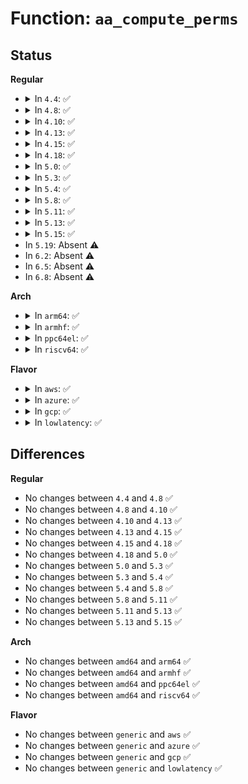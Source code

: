 # Function: <code>aa_compute_perms</code>

## Status
<b>Regular</b>
<ul>
<li>
<details>
<summary>In <code>4.4</code>: ✅</summary>

```c
void aa_compute_perms(struct aa_dfa *dfa, unsigned int state, struct aa_perms *perms);
```

**Collision:** Unique Global

**Inline:** No

**Transformation:** False

**Instances:**

```
In security/apparmor/lib.c (ffffffff813789b0)
Location: security/apparmor/lib.c:342
Inline: False
Direct callers:
  - security/apparmor/apparmorfs.c:profile_query_cb
  - security/apparmor/label.c:aa_label_match
  - security/apparmor/label.c:aa_label_match
  - security/apparmor/label.c:aa_label_match
  - security/apparmor/af_unix.c:do_perms
```
**Symbols:**

```
ffffffff813789b0-ffffffff81378ac5: aa_compute_perms (STB_GLOBAL)
```
</details>
</li>
<li>
<details>
<summary>In <code>4.8</code>: ✅</summary>

```c
void aa_compute_perms(struct aa_dfa *dfa, unsigned int state, struct aa_perms *perms);
```

**Collision:** Unique Global

**Inline:** No

**Transformation:** False

**Instances:**

```
In security/apparmor/lib.c (ffffffff813b1700)
Location: security/apparmor/lib.c:342
Inline: False
Direct callers:
  - security/apparmor/apparmorfs.c:profile_query_cb
  - security/apparmor/label.c:aa_label_match
  - security/apparmor/label.c:aa_label_match
  - security/apparmor/label.c:aa_label_match
  - security/apparmor/af_unix.c:do_perms
```
**Symbols:**

```
ffffffff813b1700-ffffffff813b1833: aa_compute_perms (STB_GLOBAL)
```
</details>
</li>
<li>
<details>
<summary>In <code>4.10</code>: ✅</summary>

```c
void aa_compute_perms(struct aa_dfa *dfa, unsigned int state, struct aa_perms *perms);
```

**Collision:** Unique Global

**Inline:** No

**Transformation:** False

**Instances:**

```
In security/apparmor/lib.c (ffffffff813c88c0)
Location: security/apparmor/lib.c:342
Inline: False
Direct callers:
  - security/apparmor/apparmorfs.c:profile_query_cb
  - security/apparmor/label.c:aa_label_match
  - security/apparmor/label.c:aa_label_match
  - security/apparmor/label.c:aa_label_match
  - security/apparmor/af_unix.c:do_perms
```
**Symbols:**

```
ffffffff813c88c0-ffffffff813c89f3: aa_compute_perms (STB_GLOBAL)
```
</details>
</li>
<li>
<details>
<summary>In <code>4.13</code>: ✅</summary>

```c
void aa_compute_perms(struct aa_dfa *dfa, unsigned int state, struct aa_perms *perms);
```

**Collision:** Unique Global

**Inline:** No

**Transformation:** False

**Instances:**

```
In security/apparmor/lib.c (ffffffff813de070)
Location: security/apparmor/lib.c:318
Inline: False
Direct callers:
  - security/apparmor/apparmorfs.c:profile_query_cb
  - security/apparmor/label.c:aa_label_match
  - security/apparmor/label.c:aa_label_match
  - security/apparmor/label.c:aa_label_match
  - security/apparmor/af_unix.c:do_perms
```
**Symbols:**

```
ffffffff813de070-ffffffff813de191: aa_compute_perms (STB_GLOBAL)
```
</details>
</li>
<li>
<details>
<summary>In <code>4.15</code>: ✅</summary>

```c
void aa_compute_perms(struct aa_dfa *dfa, unsigned int state, struct aa_perms *perms);
```

**Collision:** Unique Global

**Inline:** No

**Transformation:** False

**Instances:**

```
In security/apparmor/lib.c (ffffffff81404a10)
Location: security/apparmor/lib.c:318
Inline: False
Direct callers:
  - security/apparmor/apparmorfs.c:profile_query_cb
  - security/apparmor/label.c:aa_label_match
  - security/apparmor/label.c:aa_label_match
  - security/apparmor/label.c:aa_label_match
  - security/apparmor/af_unix.c:do_perms
```
**Symbols:**

```
ffffffff81404a10-ffffffff81404b24: aa_compute_perms (STB_GLOBAL)
```
</details>
</li>
<li>
<details>
<summary>In <code>4.18</code>: ✅</summary>

```c
void aa_compute_perms(struct aa_dfa *dfa, unsigned int state, struct aa_perms *perms);
```

**Collision:** Unique Global

**Inline:** No

**Transformation:** False

**Instances:**

```
In security/apparmor/lib.c (ffffffff81435ad0)
Location: security/apparmor/lib.c:318
Inline: False
Direct callers:
  - security/apparmor/apparmorfs.c:profile_query_cb
  - security/apparmor/label.c:aa_label_match
  - security/apparmor/label.c:aa_label_match
  - security/apparmor/label.c:aa_label_match
  - security/apparmor/net.c:aa_profile_af_perm
  - security/apparmor/af_unix.c:do_perms
```
**Symbols:**

```
ffffffff81435ad0-ffffffff81435bec: aa_compute_perms (STB_GLOBAL)
```
</details>
</li>
<li>
<details>
<summary>In <code>5.0</code>: ✅</summary>

```c
void aa_compute_perms(struct aa_dfa *dfa, unsigned int state, struct aa_perms *perms);
```

**Collision:** Unique Global

**Inline:** No

**Transformation:** False

**Instances:**

```
In security/apparmor/lib.c (ffffffff814526f0)
Location: security/apparmor/lib.c:329
Inline: False
Direct callers:
  - security/apparmor/apparmorfs.c:profile_query_cb
  - security/apparmor/label.c:aa_label_match
  - security/apparmor/label.c:aa_label_match
  - security/apparmor/label.c:aa_label_match
  - security/apparmor/net.c:aa_profile_af_perm
  - security/apparmor/af_unix.c:do_perms
```
**Symbols:**

```
ffffffff814526f0-ffffffff8145280c: aa_compute_perms (STB_GLOBAL)
```
</details>
</li>
<li>
<details>
<summary>In <code>5.3</code>: ✅</summary>

```c
void aa_compute_perms(struct aa_dfa *dfa, unsigned int state, struct aa_perms *perms);
```

**Collision:** Unique Global

**Inline:** No

**Transformation:** False

**Instances:**

```
In security/apparmor/lib.c (ffffffff814800b0)
Location: security/apparmor/lib.c:325
Inline: False
Direct callers:
  - security/apparmor/apparmorfs.c:profile_query_cb
  - security/apparmor/label.c:aa_label_match
  - security/apparmor/label.c:aa_label_match
  - security/apparmor/label.c:aa_label_match
  - security/apparmor/net.c:aa_profile_af_perm
  - security/apparmor/af_unix.c:do_perms
```
**Symbols:**

```
ffffffff814800b0-ffffffff814801c2: aa_compute_perms (STB_GLOBAL)
```
</details>
</li>
<li>
<details>
<summary>In <code>5.4</code>: ✅</summary>

```c
void aa_compute_perms(struct aa_dfa *dfa, unsigned int state, struct aa_perms *perms);
```

**Collision:** Unique Global

**Inline:** No

**Transformation:** False

**Instances:**

```
In security/apparmor/lib.c (ffffffff81499db0)
Location: security/apparmor/lib.c:325
Inline: False
Direct callers:
  - security/apparmor/apparmorfs.c:profile_query_cb
  - security/apparmor/label.c:aa_label_match
  - security/apparmor/label.c:aa_label_match
  - security/apparmor/label.c:aa_label_match
  - security/apparmor/net.c:aa_profile_af_perm
  - security/apparmor/af_unix.c:do_perms
```
**Symbols:**

```
ffffffff81499db0-ffffffff81499ec2: aa_compute_perms (STB_GLOBAL)
```
</details>
</li>
<li>
<details>
<summary>In <code>5.8</code>: ✅</summary>

```c
void aa_compute_perms(struct aa_dfa *dfa, unsigned int state, struct aa_perms *perms);
```

**Collision:** Unique Global

**Inline:** No

**Transformation:** False

**Instances:**

```
In security/apparmor/lib.c (ffffffff814f2510)
Location: security/apparmor/lib.c:325
Inline: False
Direct callers:
  - security/apparmor/apparmorfs.c:profile_query_cb
  - security/apparmor/lsm.c:apparmor_setprocattr
  - security/apparmor/label.c:label_components_match
  - security/apparmor/label.c:label_components_match
  - security/apparmor/label.c:label_compound_match
  - security/apparmor/net.c:aa_profile_af_perm
  - security/apparmor/af_unix.c:profile_listen_perm
  - security/apparmor/af_unix.c:profile_bind_perm
  - security/apparmor/af_unix.c:profile_sk_perm
  - security/apparmor/af_unix.c:profile_create_perm
```
**Symbols:**

```
ffffffff814f2510-ffffffff814f262c: aa_compute_perms (STB_GLOBAL)
```
</details>
</li>
<li>
<details>
<summary>In <code>5.11</code>: ✅</summary>

```c
void aa_compute_perms(struct aa_dfa *dfa, unsigned int state, struct aa_perms *perms);
```

**Collision:** Unique Global

**Inline:** No

**Transformation:** False

**Instances:**

```
In security/apparmor/lib.c (ffffffff8150f710)
Location: security/apparmor/lib.c:325
Inline: False
Direct callers:
  - security/apparmor/apparmorfs.c:profile_query_cb
  - security/apparmor/lsm.c:apparmor_setprocattr
  - security/apparmor/label.c:label_components_match
  - security/apparmor/label.c:label_components_match
  - security/apparmor/label.c:label_compound_match
  - security/apparmor/net.c:aa_profile_af_perm
  - security/apparmor/af_unix.c:profile_listen_perm
  - security/apparmor/af_unix.c:profile_bind_perm
  - security/apparmor/af_unix.c:profile_sk_perm
  - security/apparmor/af_unix.c:profile_create_perm
```
**Symbols:**

```
ffffffff8150f710-ffffffff8150f82c: aa_compute_perms (STB_GLOBAL)
```
</details>
</li>
<li>
<details>
<summary>In <code>5.13</code>: ✅</summary>

```c
void aa_compute_perms(struct aa_dfa *dfa, unsigned int state, struct aa_perms *perms);
```

**Collision:** Unique Global

**Inline:** No

**Transformation:** False

**Instances:**

```
In security/apparmor/lib.c (ffffffff815160f0)
Location: security/apparmor/lib.c:325
Inline: False
Direct callers:
  - security/apparmor/apparmorfs.c:profile_query_cb
  - security/apparmor/lsm.c:apparmor_setprocattr
  - security/apparmor/label.c:aa_label_match
  - security/apparmor/label.c:aa_label_match
  - security/apparmor/label.c:aa_label_match
  - security/apparmor/net.c:aa_profile_af_perm
  - security/apparmor/af_unix.c:profile_listen_perm
  - security/apparmor/af_unix.c:profile_bind_perm
  - security/apparmor/af_unix.c:profile_sk_perm
  - security/apparmor/af_unix.c:profile_create_perm
```
**Symbols:**

```
ffffffff815160f0-ffffffff815161ff: aa_compute_perms (STB_GLOBAL)
```
</details>
</li>
<li>
<details>
<summary>In <code>5.15</code>: ✅</summary>

```c
void aa_compute_perms(struct aa_dfa *dfa, unsigned int state, struct aa_perms *perms);
```

**Collision:** Unique Global

**Inline:** No

**Transformation:** False

**Instances:**

```
In security/apparmor/lib.c (ffffffff815740f0)
Location: security/apparmor/lib.c:325
Inline: False
Direct callers:
  - security/apparmor/apparmorfs.c:profile_query_cb
  - security/apparmor/lsm.c:apparmor_setprocattr
  - security/apparmor/label.c:aa_label_match
  - security/apparmor/label.c:aa_label_match
  - security/apparmor/label.c:aa_label_match
  - security/apparmor/net.c:aa_profile_af_perm
  - security/apparmor/af_unix.c:profile_listen_perm
  - security/apparmor/af_unix.c:profile_bind_perm
  - security/apparmor/af_unix.c:profile_sk_perm
  - security/apparmor/af_unix.c:profile_create_perm
```
**Symbols:**

```
ffffffff815740f0-ffffffff815741ff: aa_compute_perms (STB_GLOBAL)
```
</details>
</li>
<li>
In <code>5.19</code>: Absent ⚠️
</li>
<li>
In <code>6.2</code>: Absent ⚠️
</li>
<li>
In <code>6.5</code>: Absent ⚠️
</li>
<li>
In <code>6.8</code>: Absent ⚠️
</li>
</ul>
<b>Arch</b>
<ul>
<li>
<details>
<summary>In <code>arm64</code>: ✅</summary>

```c
void aa_compute_perms(struct aa_dfa *dfa, unsigned int state, struct aa_perms *perms);
```

**Collision:** Unique Global

**Inline:** No

**Transformation:** False

**Instances:**

```
In security/apparmor/lib.c (ffff80001058fc88)
Location: security/apparmor/lib.c:325
Inline: False
Direct callers:
  - security/apparmor/apparmorfs.c:profile_query_cb
  - security/apparmor/label.c:aa_label_match
  - security/apparmor/label.c:aa_label_match
  - security/apparmor/label.c:aa_label_match
  - security/apparmor/net.c:aa_profile_af_perm
  - security/apparmor/af_unix.c:do_perms
```
**Symbols:**

```
ffff80001058fc88-ffff80001058fd9c: aa_compute_perms (STB_GLOBAL)
```
</details>
</li>
<li>
<details>
<summary>In <code>armhf</code>: ✅</summary>

```c
void aa_compute_perms(struct aa_dfa *dfa, unsigned int state, struct aa_perms *perms);
```

**Collision:** Unique Global

**Inline:** No

**Transformation:** False

**Instances:**

```
In security/apparmor/lib.c (c0740a48)
Location: security/apparmor/lib.c:325
Inline: False
Direct callers:
  - security/apparmor/apparmorfs.c:profile_query_cb
  - security/apparmor/label.c:aa_label_match
  - security/apparmor/label.c:aa_label_match
  - security/apparmor/label.c:aa_label_match
  - security/apparmor/net.c:aa_profile_af_perm
  - security/apparmor/af_unix.c:do_perms
```
**Symbols:**

```
c0740a48-c0740b60: aa_compute_perms (STB_GLOBAL)
```
</details>
</li>
<li>
<details>
<summary>In <code>ppc64el</code>: ✅</summary>

```c
void aa_compute_perms(struct aa_dfa *dfa, unsigned int state, struct aa_perms *perms);
```

**Collision:** Unique Global

**Inline:** No

**Transformation:** False

**Instances:**

```
In security/apparmor/lib.c (c000000000703150)
Location: security/apparmor/lib.c:325
Inline: False
Direct callers:
  - security/apparmor/apparmorfs.c:profile_query_cb
  - security/apparmor/label.c:aa_label_match
  - security/apparmor/label.c:aa_label_match
  - security/apparmor/label.c:aa_label_match
  - security/apparmor/net.c:aa_profile_af_perm
  - security/apparmor/af_unix.c:do_perms
```
**Symbols:**

```
c000000000703150-c000000000703224: aa_compute_perms (STB_GLOBAL)
```
</details>
</li>
<li>
<details>
<summary>In <code>riscv64</code>: ✅</summary>

```c
void aa_compute_perms(struct aa_dfa *dfa, unsigned int state, struct aa_perms *perms);
```

**Collision:** Unique Global

**Inline:** No

**Transformation:** False

**Instances:**

```
In security/apparmor/lib.c (ffffffe0003dd860)
Location: security/apparmor/lib.c:325
Inline: False
Direct callers:
  - security/apparmor/apparmorfs.c:profile_query_cb
  - security/apparmor/label.c:aa_label_match
  - security/apparmor/label.c:aa_label_match
  - security/apparmor/label.c:aa_label_match
  - security/apparmor/net.c:aa_profile_af_perm
  - security/apparmor/af_unix.c:do_perms
```
**Symbols:**

```
ffffffe0003dd860-ffffffe0003dd98a: aa_compute_perms (STB_GLOBAL)
```
</details>
</li>
</ul>
<b>Flavor</b>
<ul>
<li>
<details>
<summary>In <code>aws</code>: ✅</summary>

```c
void aa_compute_perms(struct aa_dfa *dfa, unsigned int state, struct aa_perms *perms);
```

**Collision:** Unique Global

**Inline:** No

**Transformation:** False

**Instances:**

```
In security/apparmor/lib.c (ffffffff81492390)
Location: security/apparmor/lib.c:325
Inline: False
Direct callers:
  - security/apparmor/apparmorfs.c:profile_query_cb
  - security/apparmor/label.c:aa_label_match
  - security/apparmor/label.c:aa_label_match
  - security/apparmor/label.c:aa_label_match
  - security/apparmor/net.c:aa_profile_af_perm
  - security/apparmor/af_unix.c:do_perms
```
**Symbols:**

```
ffffffff81492390-ffffffff814924a2: aa_compute_perms (STB_GLOBAL)
```
</details>
</li>
<li>
<details>
<summary>In <code>azure</code>: ✅</summary>

```c
void aa_compute_perms(struct aa_dfa *dfa, unsigned int state, struct aa_perms *perms);
```

**Collision:** Unique Global

**Inline:** No

**Transformation:** False

**Instances:**

```
In security/apparmor/lib.c (ffffffff81482db0)
Location: security/apparmor/lib.c:325
Inline: False
Direct callers:
  - security/apparmor/apparmorfs.c:profile_query_cb
  - security/apparmor/label.c:aa_label_match
  - security/apparmor/label.c:aa_label_match
  - security/apparmor/label.c:aa_label_match
  - security/apparmor/net.c:aa_profile_af_perm
  - security/apparmor/af_unix.c:do_perms
```
**Symbols:**

```
ffffffff81482db0-ffffffff81482ec2: aa_compute_perms (STB_GLOBAL)
```
</details>
</li>
<li>
<details>
<summary>In <code>gcp</code>: ✅</summary>

```c
void aa_compute_perms(struct aa_dfa *dfa, unsigned int state, struct aa_perms *perms);
```

**Collision:** Unique Global

**Inline:** No

**Transformation:** False

**Instances:**

```
In security/apparmor/lib.c (ffffffff8148e430)
Location: security/apparmor/lib.c:325
Inline: False
Direct callers:
  - security/apparmor/apparmorfs.c:profile_query_cb
  - security/apparmor/label.c:aa_label_match
  - security/apparmor/label.c:aa_label_match
  - security/apparmor/label.c:aa_label_match
  - security/apparmor/net.c:aa_profile_af_perm
  - security/apparmor/af_unix.c:do_perms
```
**Symbols:**

```
ffffffff8148e430-ffffffff8148e542: aa_compute_perms (STB_GLOBAL)
```
</details>
</li>
<li>
<details>
<summary>In <code>lowlatency</code>: ✅</summary>

```c
void aa_compute_perms(struct aa_dfa *dfa, unsigned int state, struct aa_perms *perms);
```

**Collision:** Unique Global

**Inline:** No

**Transformation:** False

**Instances:**

```
In security/apparmor/lib.c (ffffffff814a6340)
Location: security/apparmor/lib.c:325
Inline: False
Direct callers:
  - security/apparmor/apparmorfs.c:profile_query_cb
  - security/apparmor/label.c:aa_label_match
  - security/apparmor/label.c:aa_label_match
  - security/apparmor/label.c:aa_label_match
  - security/apparmor/net.c:aa_profile_af_perm
  - security/apparmor/af_unix.c:do_perms
```
**Symbols:**

```
ffffffff814a6340-ffffffff814a6452: aa_compute_perms (STB_GLOBAL)
```
</details>
</li>
</ul>

## Differences
<b>Regular</b>
<ul>
<li>
No changes between <code>4.4</code> and <code>4.8</code> ✅
</li>
<li>
No changes between <code>4.8</code> and <code>4.10</code> ✅
</li>
<li>
No changes between <code>4.10</code> and <code>4.13</code> ✅
</li>
<li>
No changes between <code>4.13</code> and <code>4.15</code> ✅
</li>
<li>
No changes between <code>4.15</code> and <code>4.18</code> ✅
</li>
<li>
No changes between <code>4.18</code> and <code>5.0</code> ✅
</li>
<li>
No changes between <code>5.0</code> and <code>5.3</code> ✅
</li>
<li>
No changes between <code>5.3</code> and <code>5.4</code> ✅
</li>
<li>
No changes between <code>5.4</code> and <code>5.8</code> ✅
</li>
<li>
No changes between <code>5.8</code> and <code>5.11</code> ✅
</li>
<li>
No changes between <code>5.11</code> and <code>5.13</code> ✅
</li>
<li>
No changes between <code>5.13</code> and <code>5.15</code> ✅
</li>
</ul>
<b>Arch</b>
<ul>
<li>
No changes between <code>amd64</code> and <code>arm64</code> ✅
</li>
<li>
No changes between <code>amd64</code> and <code>armhf</code> ✅
</li>
<li>
No changes between <code>amd64</code> and <code>ppc64el</code> ✅
</li>
<li>
No changes between <code>amd64</code> and <code>riscv64</code> ✅
</li>
</ul>
<b>Flavor</b>
<ul>
<li>
No changes between <code>generic</code> and <code>aws</code> ✅
</li>
<li>
No changes between <code>generic</code> and <code>azure</code> ✅
</li>
<li>
No changes between <code>generic</code> and <code>gcp</code> ✅
</li>
<li>
No changes between <code>generic</code> and <code>lowlatency</code> ✅
</li>
</ul>
